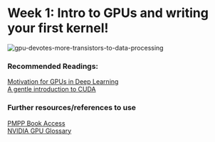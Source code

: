 # Week 1: Intro to GPUs and writing your first kernel!
![gpu-devotes-more-transistors-to-data-processing](https://github.com/user-attachments/assets/e8d43208-5e89-488a-b097-6978803e7392)
### Recommended Readings:
[Motivation for GPUs in Deep Learning](https://horace.io/brrr_intro.html)\
[A gentle introduction to CUDA](https://developer.nvidia.com/blog/even-easier-introduction-cuda/)
### Further resources/references to use
[PMPP Book Access](https://dokumen.pub/qdownload/programming-massively-parallel-processors-a-hands-on-approach-4nbsped-9780323912310.html)\
[NVIDIA GPU Glossary](https://modal.com/gpu-glossary/device-hardware)
